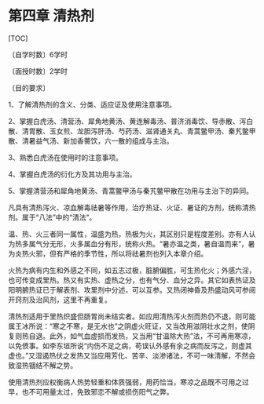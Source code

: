 # 第四章  清热剂

[TOC]

〔自学时数〕6学时

〔面授时数〕2学时

〔目的要求〕

1、了解清热剂的含义、分类、适应证及使用注意事项。

2、掌握白虎汤、清营汤、犀角地黄汤、黄连解毒汤、普济消毒饮、导赤散、泻白散、清胃散、玉女煎、龙胆泻肝汤、芍药汤、滋肾通关丸、青蒿鳖甲汤、秦艽鳖甲散、清暑益气汤、新加香薷饮，六一散的组成与主治。

3、熟悉白虎汤在使用时的注意事项。

4、掌握白虎汤的衍化方及其功用与主治。

5、掌握清营汤和犀角地黄汤、青蒿鳖甲汤与秦艽鳖甲散在功用与主治下的异同。

凡具有清热泻火、凉血解毒祛暑等作用，治疗热证、火证、暑证的方剂，统称清热剂。属于“八法”中的“清法”。

温、热、火三者同一属性，温盛为热，热极为火，其区别只是程度差别。亦有人认为热多属气分无形，火多属血分有形，统称火热。“暑亦温之类，暑自温而来”，暑为炎热火邪，但有严格的季节性，所以将祛暑剂也列入本章介绍。

火热为病有内生和外感之不同，如五志过极，脏腑偏胜，可生热化火；外感六淫，也可传变成里热。热又有实热、虚热之分，也有气分、血分之异。其它如表热证及阳明腑热证已于解表剂、攻里剂中分述，可以互参。又热闭神昏及热盛动风可参阅开窍剂及治风剂，这里不再重复。

清热剂适用于里热炽盛但肠胃尚未结实者。如应用清热泻火剂而热仍不退，则可能属王冰所说：“寒之不寒，是无水也”之阴虚火旺证，又当改用滋阴壮水之剂，使阴复则热自退。此外，如气血虚损而发热，又当用“甘温除大热”法，不可再用寒凉，以免偾事。如李东垣所说“内伤不足之病，苟误认外感有余之病而反泻之，则虚其虚也。”又湿遏热伏之发热又当应用芳化、苦辛、淡渗诸法，不可一味清解，不然会致湿热锢结不解之势。

使用清热剂应权衡病人热势轻重和体质强弱，用药恰当，寒凉之品既不可用之过早，也不可用量太过，免致邪恋不解或损伤阳气之弊。
